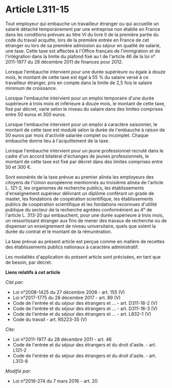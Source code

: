 # Article L311-15

Tout employeur qui embauche un travailleur étranger ou qui accueille un salarié détaché temporairement par une entreprise non
établie en France dans les conditions prévues au titre VI du livre II de la première partie du code du travail acquitte, lors
de la première entrée en France de cet étranger ou lors de sa première admission au séjour en qualité de salarié, une taxe.
Cette taxe est affectée à l'Office français de l'immigration et de l'intégration dans la limite du plafond fixé au I de
l'article 46 de la loi n° 2011-1977 du 28 décembre 2011 de finances pour 2012. 

Lorsque l'embauche intervient pour une durée supérieure ou égale à douze mois, le montant de cette taxe est égal à 55 % du
salaire versé à ce travailleur étranger, pris en compte dans la limite de 2,5 fois le salaire minimum de croissance. 

Lorsque l'embauche intervient pour un emploi temporaire d'une durée supérieure à trois mois et inférieure à douze mois, le
montant de cette taxe, fixé par décret, varie selon le niveau du salaire dans des limites comprises entre 50 euros et 300
euros. 

Lorsque l'embauche intervient pour un emploi à caractère saisonnier, le montant de cette taxe est modulé selon la durée de
l'embauche à raison de 50 euros par mois d'activité salariée complet ou incomplet. Chaque embauche donne lieu à
l'acquittement de la taxe. 

Lorsque l'embauche intervient pour un jeune professionnel recruté dans le cadre d'un accord bilatéral d'échanges de jeunes
professionnels, le montant de cette taxe est fixé par décret dans des limites comprises entre 50 et 300 €. 

Sont exonérés de la taxe prévue au premier alinéa les employeurs des citoyens de l'Union européenne mentionnés au troisième
alinéa de l'article L. 121-2, les organismes de recherche publics, les établissements d'enseignement supérieur délivrant un
diplôme conférant un grade de master, les fondations de coopération scientifique, les établissements publics de coopération
scientifique et les fondations reconnues d'utilité publique du secteur de la recherche agréées conformément au 4° de
l'article L. 313-20 qui embauchent, pour une durée supérieure à trois mois, un ressortissant étranger aux fins de mener des
travaux de recherche ou de dispenser un enseignement de niveau universitaire, quels que soient la durée du contrat et le
montant de la rémunération. 

La taxe prévue au présent article est perçue comme en matière de recettes des établissements publics nationaux à caractère
administratif. 

Les modalités d'application du présent article sont précisées, en tant que de besoin, par décret.

**Liens relatifs à cet article**

_Cité par_:

  - Loi n°2008-1425 du 27 décembre 2008 - art. 155 (V)
  - Loi n°2017-1775 du 28 décembre 2017 - art. 89 (V)
  - Code de l'entrée et du séjour des étrangers et ... - art. D311-18-2 (V)
  - Code de l'entrée et du séjour des étrangers et ... - art. D311-18-3 (V)
  - Code de l'entrée et du séjour des étrangers et ... - art. L832-1 (V)
  - Code du travail - art. R5223-35 (V)

_Cite_:

  - Loi n°2011-1977 du 28 décembre 2011 - art. 46
  - Code de l'entrée et du séjour des étrangers et du droit d'asile. - art. L121-2
  - Code de l'entrée et du séjour des étrangers et du droit d'asile. - art. L313-8

_Modifié par_:

  - Loi n°2016-274 du 7 mars 2016 - art. 20
